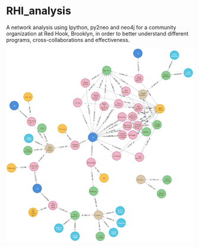 # RHI_analysis
A network analysis using Ipython, py2neo and neo4j for a community organization at Red Hook, Brooklyn, in order to better understand different programs, cross-collaborations and effectiveness. 

![RHI_all1.png](RHI_all1.png)
